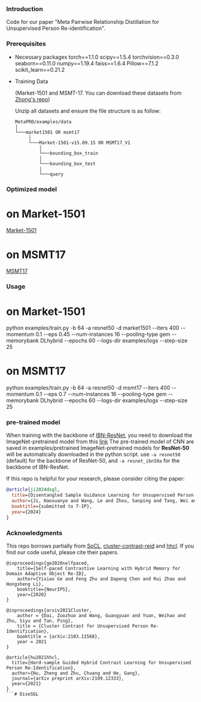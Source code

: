 
### Introduction

Code for our paper "Meta Pairwise Relationship Distillation for Unsupervised Person Re-identification".

### Prerequisites

- Necessary packages
     torch==1.1.0
     scipy==1.5.4
     torchvision==0.3.0
     seaborn==0.11.0
     numpy==1.19.4
     faiss==1.6.4
     Pillow==7.1.2
     scikit_learn==0.21.2

- Training Data
  
  (Market-1501 and MSMT-17. You can download these datasets from [Zhong's repo](https://github.com/zhunzhong07/ECN))

   Unzip all datasets and ensure the file structure is as follow:
   
   ```
   MetaPRD/examples/data    
   │
   └───market1501 OR msmt17
        │   
        └───Market-1501-v15.09.15 OR MSMT17_V1
            │   
            └───bounding_box_train
            │   
            └───bounding_box_test
            | 
            └───query
   ```

### Optimized model

# on Market-1501
[Market-1501](https://drive.google.com/file/d/1VyXHMzBdCRNusBUc931xzsrz1wwe-vMz/view?usp=drive_link)

# on MSMT17
[MSMT17](https://drive.google.com/file/d/1QybLvlDzgmm8X-nkIQ7__gpkGrzVjjks/view?usp=drive_link)

### Usage 

# on Market-1501
python examples/train.py -b 64 -a resnet50 -d market1501 --iters 400 --momentum 0.1 --eps 0.45 --num-instances 16 --pooling-type gem --memorybank DLhybrid --epochs 60 --logs-dir examples/logs --step-size 25 

# on MSMT17
python examples/train.py -b 64 -a resnet50 -d msmt17 --iters 400 --momentum 0.1 --eps 0.7 --num-instances 16 --pooling-type gem --memorybank DLhybrid --epochs 60 --logs-dir examples/logs --step-size 25 

### pre-trained model
When training with the backbone of [IBN-ResNet](https://arxiv.org/abs/1807.09441), you need to download the ImageNet-pretrained model from this [link](https://drive.google.com/drive/folders/1thS2B8UOSBi_cJX6zRy6YYRwz_nVFI_S) 
The pre-trained model of CNN are saved in examples/pretrained
ImageNet-pretrained models for **ResNet-50** will be automatically downloaded in the python script.
use `-a resnet50` (default) for the backbone of ResNet-50, and `-a resnet_ibn50a` for the backbone of IBN-ResNet.

If this repo is helpful for your research, please consider citing the paper:

```BibTeX
@article{ji2024dsgl,
  title={Disentangled Sample Guidance Learning for Unsupervised Person Re-identification},
  author={Ji, Haoxuanye and Wang, Le and Zhou, Sanping and Tang, Wei and Hua, Gang},
  booktitle={submitted to T-IP},
  year={2024}
}
```

### Acknowledgments
This repo borrows partially from 
[SpCL](https://github.com/yxgeee/SpCL),
[cluster-contrast-reid](https://github.com/alibaba/cluster-contrast-reid) and 
[hhcl](https://github.com/bupt-ai-cz/HHCL-ReID). 
If you find our code useful, please cite their papers.

```
@inproceedings{ge2020selfpaced,
    title={Self-paced Contrastive Learning with Hybrid Memory for Domain Adaptive Object Re-ID},
    author={Yixiao Ge and Feng Zhu and Dapeng Chen and Rui Zhao and Hongsheng Li},
    booktitle={NeurIPS},
    year={2020}
}
```

```
@inproceedings{arxiv2021Cluster,
    author = {Dai, Zuozhuo and Wang, Guangyuan and Yuan, Weihao and Zhu, Siyu and Tan, Ping},
    title = {Cluster Contrast for Unsupervised Person Re-Identification},
    booktitle = {arXiv:2103.11568},
    year = 2021
}
```

```
@article{hu2021hhcl,
  title={Hard-sample Guided Hybrid Contrast Learning for Unsupervised Person Re-Identification},
  author={Hu, Zheng and Zhu, Chuang and He, Gang},
  journal={arXiv preprint arXiv:2109.12333},
  year={2021}
}
```# DiseSGL
